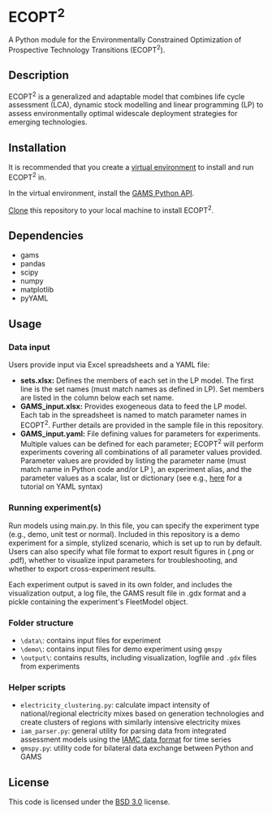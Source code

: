 # ECOPT<sup>2</sup>

A Python module for the Environmentally Constrained Optimization of Prospective Technology Transitions (ECOPT<sup>2</sup>). 

## Description
ECOPT<sup>2</sup> is a generalized and adaptable model that combines life cycle assessment (LCA), dynamic stock modelling and linear programming (LP) to assess environmentally optimal widescale deployment strategies for emerging technologies. 

## Installation
It is recommended that you create a [virtual environment](https://docs.python.org/3/library/venv.html#:~:text=A%20virtual%20environment%20is%20a,part%20of%20your%20operating%20system.) to install and run ECOPT<sup>2</sup> in. 

In the virtual environment, install the [GAMS Python API](https://www.gams.com/latest/docs/API_PY_TUTORIAL.html#PY_GETTING_STARTED).

[Clone](https://docs.github.com/en/github/creating-cloning-and-archiving-repositories/cloning-a-repository-from-github/cloning-a-repository)  this repository to your local machine to install ECOPT<sup>2</sup>.

## Dependencies
- gams
- pandas
- scipy
- numpy
- matplotlib
- pyYAML

## Usage

### Data input
Users provide input via Excel spreadsheets and a YAML file:
- <b>sets.xlsx:</b> Defines the members of each set in the LP model. The first line is the set names (must match names as defined in LP). Set members are listed in the column below each set name.
- <b>GAMS_input.xlsx:</b> Provides exogeneous data to feed the LP model. Each tab in the spreadsheet is named to match parameter names in ECOPT<sup>2</sup>.  Further details are provided in the sample file in this repository. 
- <b>GAMS_input.yaml:</b> File defining values for parameters for experiments. Multiple values can be defined for each parameter; ECOPT<sup>2</sup> will perform experiments covering all combinations of all parameter values provided. Parameter values are provided by listing the parameter name (must match name in Python code and/or LP ), an experiment alias, and the parameter values as a scalar, list or dictionary (see e.g., [here](https://realpython.com/python-yaml/) for a tutorial on YAML syntax)



### Running experiment(s)
Run models using main.py. In this file, you can specify the experiment type (e.g., demo, unit test or normal). Included in this repository is a demo experiment for a simple, stylized scenario, which is set up to run by default. Users can also specify what file format to export result figures in (.png or .pdf), whether to visualize input parameters for troubleshooting, and whether to export cross-experiment results.

Each experiment output is saved in its own folder, and includes the visualization output, a log file, the GAMS result file in .gdx format and a pickle containing the experiment's FleetModel object.

### Folder structure
- <code>\data\\</code>: contains input files  for experiment
- <code>\demo\\</code>: contains input files for demo experiment using <code>gmspy</code>
- <code>\output\\</code>: contains results, including visualization, logfile and <code>.gdx</code> files from experiments


### Helper scripts
- <code>electricity_clustering.py</code>: calculate impact intensity of national/regional electricity mixes based on generation technologies and create clusters of regions with similarly intensive electricity mixes
- <code>iam_parser.py</code>: general utility for parsing data from integrated assessment models using the [IAMC data format](https://pyam-iamc.readthedocs.io/en/stable/data.html#:~:text=Over%20the%20past%20decade%2C%20the,of%20the%20Sustainable%20Development%20Goals.) for time series
- <code>gmspy.py</code>: utility code for bilateral data exchange between Python and GAMS
 


## License
This code is licensed under the [BSD 3.0](https://choosealicense.com/licenses/bsd-3-clause/) license.
